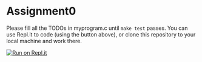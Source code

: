 # Assignment0

Please fill all the TODOs in myprogram.c until `make test` passes.
You can use Repl.it to code (using the button above), or clone this repository to your local machine and work there.

[![Run on Repl.it](https://repl.it/badge/github/Comp201/assignment0)](https://repl.it/github/Comp201/assignment0)